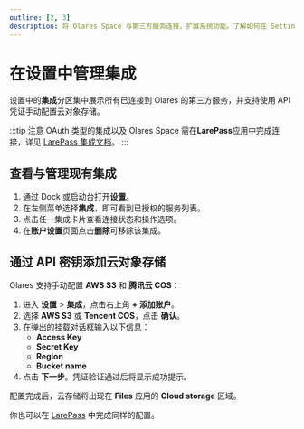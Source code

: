 ```yaml
---
outline: [2, 3]
description: 将 Olares Space 与第三方服务连接，扩展系统功能。了解如何在 Settings 中查看、授权及管理集成服务，实现数据的无缝同步。
---
```


# 在设置中管理集成

设置中的**集成**分区集中展示所有已连接到 Olares 的第三方服务，并支持使用 API 凭证手动配置云对象存储。

:::tip 注意
OAuth 类型的集成以及 Olares Space 需在**LarePass**应用中完成连接，详见 [LarePass 集成文档](../../larepass/integrations.md)。
:::
## 查看与管理现有集成

1. 通过 Dock 或启动台打开**设置**。  
2. 在左侧菜单选择**集成**，即可看到已授权的服务列表。  
3. 点击任一集成卡片查看连接状态和操作选项。  
4. 在**账户设置**页面点击**删除**可移除该集成。  

## 通过 API 密钥添加云对象存储

Olares 支持手动配置 **AWS S3** 和 **腾讯云 COS**：

1. 进入 **设置** > **集成**，点击右上角 **+ 添加账户**。  
2. 选择 **AWS S3** 或 **Tencent COS**，点击 **确认**。  
3. 在弹出的挂载对话框输入以下信息：  
   - **Access Key**  
   - **Secret Key**  
   - **Region**  
   - **Bucket name**  
4. 点击 **下一步**。凭证验证通过后将显示成功提示。  

配置完成后，云存储将出现在 **Files** 应用的 **Cloud storage** 区域。

你也可以在 [LarePass](../../larepass/integrations.md#通过-api-密钥添加云盘) 中完成同样的配置。
